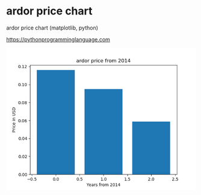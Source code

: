 # ardor price chart 

ardor price chart (matplotlib, python)

https://pythonprogramminglanguage.com

<img src='chart.png'>
